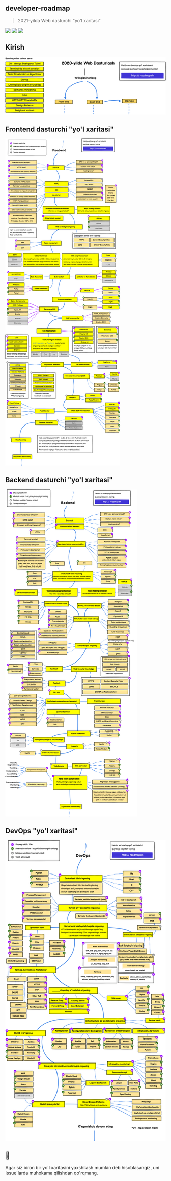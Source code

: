 ## developer-roadmap
> 2021-yilda Web dasturchi "yo'l xaritasi"

[![](https://img.shields.io/badge/-Roadmaps%20-0a0a0a.svg?style=flat&colorA=0a0a0a)](http://roadmap.sh)
[![](https://img.shields.io/badge/-Guides-0a0a0a.svg?style=flat&colorA=0a0a0a)](http://roadmap.sh/guides)
[![](https://img.shields.io/badge/%E2%9D%A4-YouTube%20Channel-0a0a0a.svg?style=flat&colorA=0a0a0a)](https://www.youtube.com/channel/UCA0H2KIWgWTwpTFjSxp0now/playlists)

## Kirish

![Veb-dasturchi yo'l xaritasi](./img/intro-wireframe.png)

## Frontend dasturchi "yo'l xaritasi"

![](./img/front-end-map.png)

## Backend dasturchi "yo'l xaritasi"

![](./img/back-end-map.png)

## DevOps "yo'l xaritasi"

![](./img/devops.png)

## 🚦 
Agar siz biron bir yo'l xaritasini yaxshilash mumkin deb hisoblasangiz, uni Issue'larda muhokama qilishdan qo'rqmang.
